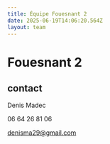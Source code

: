 ```yaml
---
title: Équipe Fouesnant 2
date: 2025-06-19T14:06:20.564Z
layout: team
---
```


# Fouesnant 2



## contact 

Denis Madec

06 64 26 81 06

denisma29@gmail.com

